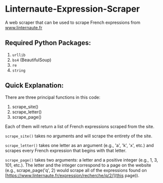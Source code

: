 # Linternaute-Expression-Scraper
A web scraper that can be used to scrape French expressions from www.linternaute.fr


## Required Python Packages:

1. `urllib`
2. `bs4` (BeautifulSoup)
3. `re`
5. `string`

## Quick Explanation:

There are three principal functions in this code:

1. scrape_site()
2. scrape_letter()
3. scrape_page()

Each of them will return a list of French expressions scraped from the site.

`scrape_site()` takes no arguments and will scrape the entirety of the site.

`scrape_letter()` takes one letter as an argument (e.g., 'a', 'k', 'x', etc.) and scrapes every French expression that begins with that letter.

`scrape_page()` takes two arguments: a letter and a positive integer (e.g., 1, 3, 101, etc.). The letter and the integer correspond to a page on the website (e.g., scrape_page('q', 2) would scrape all of the expressions found on [https://www.linternaute.fr/expression/recherche/q/2/](this page)).
